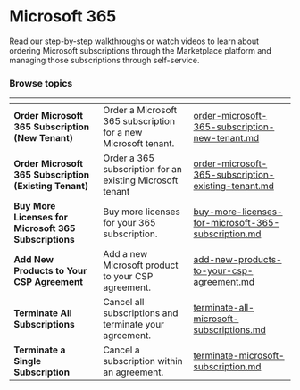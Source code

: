 # Microsoft 365

Read our step-by-step walkthroughs or watch videos to learn about ordering Microsoft subscriptions through the Marketplace platform and managing those subscriptions through self-service.

### Browse topics <a href="#browse-topics" id="browse-topics"></a>

<table data-card-size="large" data-view="cards"><thead><tr><th></th><th></th><th data-hidden data-card-target data-type="content-ref"></th></tr></thead><tbody><tr><td><strong>Order Microsoft 365 Subscription (New Tenant)</strong></td><td>Order a Microsoft 365 subscription for a new Microsoft tenant.</td><td><a href="../order-microsoft-365-subscription-new-tenant.md">order-microsoft-365-subscription-new-tenant.md</a></td></tr><tr><td><strong>Order Microsoft 365 Subscription (Existing Tenant)</strong></td><td>Order a 365 subscription for an existing Microsoft tenant</td><td><a href="../order-microsoft-365-subscription-existing-tenant.md">order-microsoft-365-subscription-existing-tenant.md</a></td></tr><tr><td><strong>Buy More Licenses for Microsoft 365 Subscriptions</strong></td><td>Buy more licenses for your 365 subscription.</td><td><a href="../buy-more-licenses-for-microsoft-365-subscription.md">buy-more-licenses-for-microsoft-365-subscription.md</a></td></tr><tr><td><strong>Add New Products to Your CSP Agreement</strong></td><td>Add a new Microsoft product to your CSP agreement. </td><td><a href="../add-new-products-to-your-csp-agreement.md">add-new-products-to-your-csp-agreement.md</a></td></tr><tr><td><strong>Terminate All Subscriptions</strong></td><td>Cancel all subscriptions and terminate your agreement.</td><td><a href="../terminate-all-microsoft-subscriptions.md">terminate-all-microsoft-subscriptions.md</a></td></tr><tr><td><strong>Terminate a Single Subscription</strong></td><td>Cancel a subscription within an agreement. </td><td><a href="../terminate-microsoft-subscription.md">terminate-microsoft-subscription.md</a></td></tr></tbody></table>
